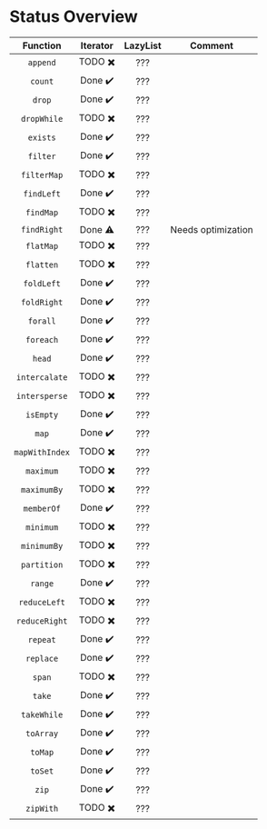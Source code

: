 # Status Overview

|  Function      | Iterator                      | LazyList                      | Comment |
| :--------:     | :------:                      | :------:                      | ------- |
| `append`       | TODO :heavy_multiplication_x: | ???                           |         |
| `count`        | Done :heavy_check_mark:       | ???                           |         |
| `drop`         | Done :heavy_check_mark:       | ???                           |         |
| `dropWhile`    | TODO :heavy_multiplication_x: | ???                           |         |
| `exists`       | Done :heavy_check_mark:       | ???                           |         |
| `filter`       | Done :heavy_check_mark:       | ???                           |         |
| `filterMap`    | TODO :heavy_multiplication_x: | ???                           |         |
| `findLeft`     | Done :heavy_check_mark:       | ???                           |         |
| `findMap`      | TODO :heavy_multiplication_x: | ???                           |         |
| `findRight`    | Done :warning:                | ???                           | Needs optimization |
| `flatMap`      | TODO :heavy_multiplication_x: | ???                           |         |
| `flatten`      | TODO :heavy_multiplication_x: | ???                           |         |
| `foldLeft`     | Done :heavy_check_mark:       | ???                           |         |
| `foldRight`    | Done :heavy_check_mark:       | ???                           |         |
| `forall`       | Done :heavy_check_mark:       | ???                           |         |
| `foreach`      | Done :heavy_check_mark:       | ???                           |         |
| `head`         | Done :heavy_check_mark:       | ???                           |         |
| `intercalate`  | TODO :heavy_multiplication_x: | ???                           |         |
| `intersperse`  | TODO :heavy_multiplication_x: | ???                           |         |
| `isEmpty`      | Done :heavy_check_mark:       | ???                           |         |
| `map`          | Done :heavy_check_mark:       | ???                           |         |
| `mapWithIndex` | TODO :heavy_multiplication_x: | ???                           |         |
| `maximum`      | TODO :heavy_multiplication_x: | ???                           |         |
| `maximumBy`    | TODO :heavy_multiplication_x: | ???                           |         |
| `memberOf`     | Done :heavy_check_mark:       | ???                           |         |
| `minimum`      | TODO :heavy_multiplication_x: | ???                           |         |
| `minimumBy`    | TODO :heavy_multiplication_x: | ???                           |         |
| `partition`    | TODO :heavy_multiplication_x: | ???                           |         |
| `range`        | Done :heavy_check_mark:       | ???                           |         |
| `reduceLeft`   | TODO :heavy_multiplication_x: | ???                           |         |
| `reduceRight`  | TODO :heavy_multiplication_x: | ???                           |         |
| `repeat`       | Done :heavy_check_mark:       | ???                           |         |
| `replace`      | Done :heavy_check_mark:       | ???                           |         |
| `span`         | TODO :heavy_multiplication_x: | ???                           |         |
| `take`         | Done :heavy_check_mark:       | ???                           |         |
| `takeWhile`    | Done :heavy_check_mark:       | ???                           |         |
| `toArray`      | Done :heavy_check_mark:       | ???                           |         |
| `toMap`        | Done :heavy_check_mark:       | ???                           |         |
| `toSet`        | Done :heavy_check_mark:       | ???                           |         |
| `zip`          | Done :heavy_check_mark:       | ???                           |         |
| `zipWith`      | TODO :heavy_multiplication_x: | ???                           |         |

